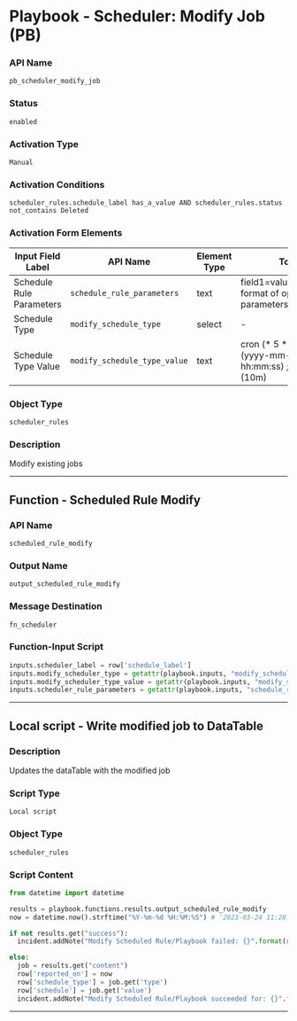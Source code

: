 <!--
    DO NOT MANUALLY EDIT THIS FILE
    THIS FILE IS AUTOMATICALLY GENERATED WITH resilient-sdk codegen
    Generated with resilient-sdk v51.0.2.2.1096
-->

# Playbook - Scheduler: Modify Job (PB)

### API Name
`pb_scheduler_modify_job`

### Status
`enabled`

### Activation Type
`Manual`

### Activation Conditions
`scheduler_rules.schedule_label has_a_value AND scheduler_rules.status not_contains Deleted`

### Activation Form Elements
| Input Field Label | API Name | Element Type | Tooltip | Requirement |
| ----------------- | -------- | ------------ | ------- | ----------- |
| Schedule Rule Parameters | `schedule_rule_parameters` | text | field1=value;field2=value format of optional rule parameters | Optional |
| Schedule Type | `modify_schedule_type` | select | - | Optional |
| Schedule Type Value | `modify_schedule_type_value` | text | cron (* 5 * * *); date (yyyy-mm-dd hh:mm:ss) ; interval (10m) | Optional |

### Object Type
`scheduler_rules`

### Description
Modify existing jobs


---
## Function - Scheduled Rule Modify

### API Name
`scheduled_rule_modify`

### Output Name
`output_scheduled_rule_modify`

### Message Destination
`fn_scheduler`

### Function-Input Script
```python
inputs.scheduler_label = row['schedule_label']
inputs.modify_scheduler_type = getattr(playbook.inputs, "modify_schedule_type", None)
inputs.modify_scheduler_type_value = getattr(playbook.inputs, "modify_schedule_type_value", "cron")
inputs.scheduler_rule_parameters = getattr(playbook.inputs, "schedule_rule_parameters", None)

```

---

## Local script - Write modified job to DataTable

### Description
Updates the dataTable with the modified job

### Script Type
`Local script`

### Object Type
`scheduler_rules`

### Script Content
```python
from datetime import datetime

results = playbook.functions.results.output_scheduled_rule_modify
now = datetime.now().strftime("%Y-%m-%d %H:%M:%S") # '2023-03-24 11:28:34'

if not results.get("success"):
  incident.addNote("Modify Scheduled Rule/Playbook failed: {}".format(results.get("reason")))

else:
  job = results.get("content")
  row['reported_on'] = now
  row['schedule_type'] = job.get('type')
  row['schedule'] = job.get('value')
  incident.addNote("Modify Scheduled Rule/Playbook succeeded for: {}".format(job.get('id')))

```

---


